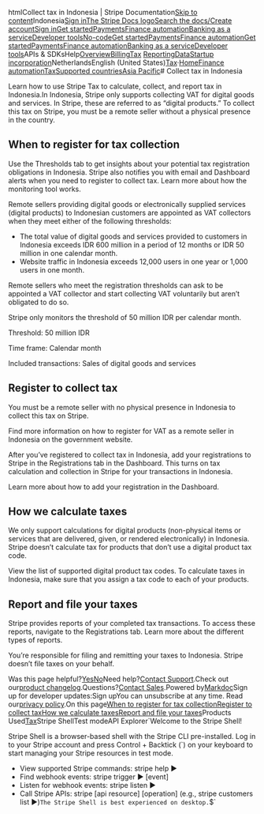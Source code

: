 htmlCollect tax in Indonesia | Stripe Documentation[Skip to content](#main-content)Indonesia[Sign in](https://dashboard.stripe.com/login?redirect=https%3A%2F%2Fdocs.stripe.com%2Ftax%2Fsupported-countries%2Fasia-pacific%2Findonesia)[The Stripe Docs logo](/)[Search the docs/](#)[Create account](https://dashboard.stripe.com/register)[Sign in](https://dashboard.stripe.com/login?redirect=https%3A%2F%2Fdocs.stripe.com%2Ftax%2Fsupported-countries%2Fasia-pacific%2Findonesia)[Get started](/get-started)[Payments](/payments)[Finance automation](/finance-automation)[Banking as a service](/financial-services)[Developer tools](/development)[No-code](/no-code)[Get started](/get-started)[Payments](/payments)[Finance automation](/finance-automation)[](#)[Get started](/get-started)[Payments](/payments)[Finance automation](/finance-automation)[Banking as a service](/financial-services)[Developer tools](/development)[](#)APIs & SDKsHelp[Overview](/docs/finance-automation)[Billing](#)[Tax](#)
[Reporting](#)[Data](#)[Startup incorporation](#)NetherlandsEnglish (United States)[](#)[](#)[Tax](/tax)·[Home](/docs)[Finance automation](/docs/finance-automation)[Tax](/docs/tax)[Supported countries](/docs/tax/supported-countries)[Asia Pacific](/docs/tax/supported-countries/asia-pacific)# Collect tax in Indonesia

Learn how to use Stripe Tax to calculate, collect, and report tax in Indonesia.In Indonesia, Stripe only supports collecting VAT for digital goods and services. In Stripe, these are referred to as “digital products.” To collect this tax on Stripe, you must be a remote seller without a physical presence in the country.

## When to register for tax collection

Use the Thresholds tab to get insights about your potential tax registration obligations in Indonesia. Stripe also notifies you with email and Dashboard alerts when you need to register to collect tax. Learn more about how the monitoring tool works.

Remote sellers providing digital goods or electronically supplied services (digital products) to Indonesian customers are appointed as VAT collectors when they meet either of the following thresholds:

- The total value of digital goods and services provided to customers in Indonesia exceeds IDR 600 million in a period of 12 months or IDR 50 million in one calendar month.
- Website traffic in Indonesia exceeds 12,000 users in one year or 1,000 users in one month.

Remote sellers who meet the registration thresholds can ask to be appointed a VAT collector and start collecting VAT voluntarily but aren’t obligated to do so.

Stripe only monitors the threshold of 50 million IDR per calendar month.

Threshold: 50 million IDR

Time frame: Calendar month

Included transactions: Sales of digital goods and services

## Register to collect tax

You must be a remote seller with no physical presence in Indonesia to collect this tax on Stripe.

Find more information on how to register for VAT as a remote seller in Indonesia on the government website.

After you’ve registered to collect tax in Indonesia, add your registrations to Stripe in the Registrations tab in the Dashboard. This turns on tax calculation and collection in Stripe for your transactions in Indonesia.

Learn more about how to add your registration in the Dashboard.

## How we calculate taxes

We only support calculations for digital products (non-physical items or services that are delivered, given, or rendered electronically) in Indonesia. Stripe doesn’t calculate tax for products that don’t use a digital product tax code.

View the list of supported digital product tax codes. To calculate taxes in Indonesia, make sure that you assign a tax code to each of your products.

## Report and file your taxes

Stripe provides reports of your completed tax transactions. To access these reports, navigate to the Registrations tab. Learn more about the different types of reports.

You’re responsible for filing and remitting your taxes to Indonesia. Stripe doesn’t file taxes on your behalf.

Was this page helpful?[Yes](#)[No](#)Need help?[Contact Support](https://support.stripe.com/).Check out our[product changelog](https://stripe.com/blog/changelog).Questions?[Contact Sales](https://stripe.com/contact/sales).Powered by[Markdoc](https://markdoc.dev)Sign up for developer updates:Sign upYou can unsubscribe at any time. Read our[privacy policy](https://stripe.com/privacy).On this page[When to register for tax collection](#when-to-register-for-tax-collection)[Register to collect tax](#register-to-collect-tax)[How we calculate taxes](#how-we-calculate-taxes)[Report and file your taxes](#report-and-file-your-taxes)Products Used[Tax](/tax)Stripe ShellTest modeAPI Explorer[](https://stripe.com/docs/stripe-cli#install)`Welcome to the Stripe Shell!

Stripe Shell is a browser-based shell with the Stripe CLI pre-installed. Log in to your
Stripe account and press Control + Backtick (`) on your keyboard to start managing your Stripe
resources in test mode.

- View supported Stripe commands: stripe help ▶️
- Find webhook events: stripe trigger ▶️ [event]
- Listen for webhook events: stripe listen ▶
- Call Stripe APIs: stripe [api resource] [operation] (e.g., stripe customers list ▶️)`The Stripe Shell is best experienced on desktop.`$`
